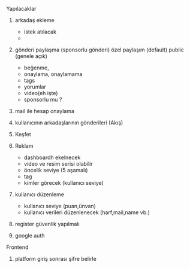 Yapılacaklar
1. arkadaş ekleme
    - istek atılacak
    - 
3. gönderi paylaşma (sponsorlu gönderi) özel paylaşım (default) public (genele açık) 
    - beğenme,
    - onaylama, onaylamama
    - tags
    - yorumlar
    - video(eh işte)
    - sponsorlu mu ?
4. mail ile hesap onaylama
5. kullanıcının arkadaşlarının gönderileri (Akış)
6. Keşfet
7. Reklam
    - dashboardh ekelnecek
    - video ve resim serisi olabilir
    - öncelik seviye (5 aşamalı)
    - tag
    - kimler görecek (kullanıcı seviye)

8. kullanıcı düzenleme
    -  kullanıcı seviye (puan,ünvan)
    - kullanıcı verileri düzenlenecek (harf,mail,name vb.)
9. register güvenlik yapılmalı
10. google auth


Frontend
1. platform giriş sonrası şifre belirle